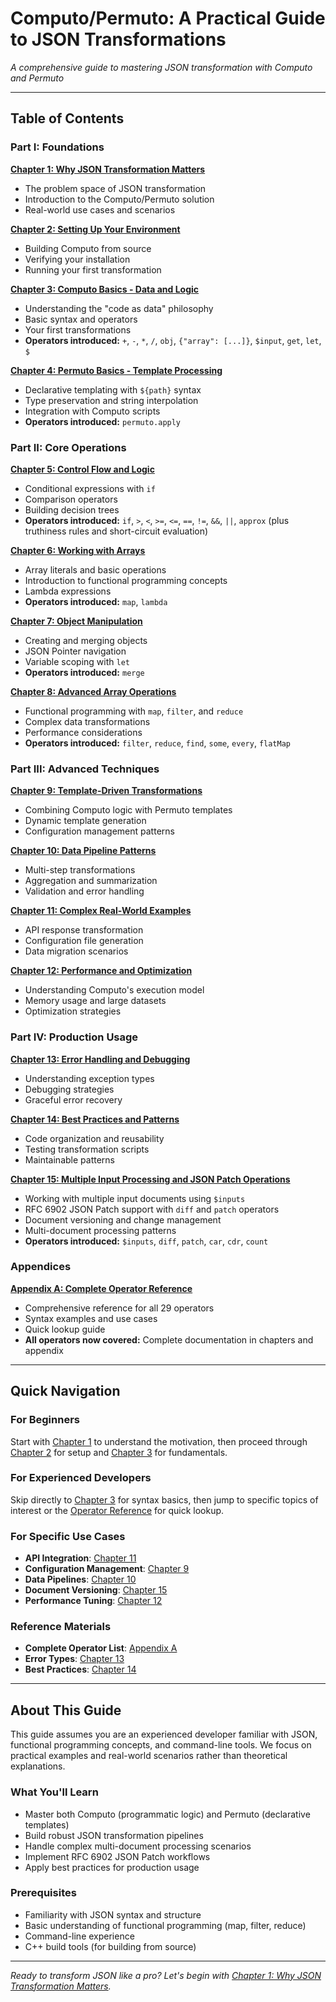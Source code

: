# **Computo/Permuto: A Practical Guide to JSON Transformations**

*A comprehensive guide to mastering JSON transformation with Computo and Permuto*

---

## **Table of Contents**

### **Part I: Foundations**

**[Chapter 1: Why JSON Transformation Matters](01_why_transformation_matters.md)**
- The problem space of JSON transformation
- Introduction to the Computo/Permuto solution
- Real-world use cases and scenarios

**[Chapter 2: Setting Up Your Environment](02_setting_up_environment.md)**
- Building Computo from source
- Verifying your installation
- Running your first transformation

**[Chapter 3: Computo Basics - Data and Logic](03_computo_basics.md)**
- Understanding the "code as data" philosophy
- Basic syntax and operators
- Your first transformations
- **Operators introduced:** `+`, `-`, `*`, `/`, `obj`, `{"array": [...]}`, `$input`, `get`, `let`, `$`

**[Chapter 4: Permuto Basics - Template Processing](04_permuto_basics.md)**
- Declarative templating with `${path}` syntax
- Type preservation and string interpolation
- Integration with Computo scripts
- **Operators introduced:** `permuto.apply`

### **Part II: Core Operations**

**[Chapter 5: Control Flow and Logic](05_control_flow.md)**
- Conditional expressions with `if`
- Comparison operators
- Building decision trees
- **Operators introduced:** `if`, `>`, `<`, `>=`, `<=`, `==`, `!=`, `&&`, `||`, `approx` (plus truthiness rules and short-circuit evaluation)

**[Chapter 6: Working with Arrays](06_working_with_arrays.md)**
- Array literals and basic operations
- Introduction to functional programming concepts
- Lambda expressions
- **Operators introduced:** `map`, `lambda`

**[Chapter 7: Object Manipulation](07_object_manipulation.md)**
- Creating and merging objects
- JSON Pointer navigation
- Variable scoping with `let`
- **Operators introduced:** `merge`

**[Chapter 8: Advanced Array Operations](08_advanced_array_ops.md)**
- Functional programming with `map`, `filter`, and `reduce`
- Complex data transformations
- Performance considerations
- **Operators introduced:** `filter`, `reduce`, `find`, `some`, `every`, `flatMap`

### **Part III: Advanced Techniques**

**[Chapter 9: Template-Driven Transformations](09_template_driven_transformations.md)**
- Combining Computo logic with Permuto templates
- Dynamic template generation
- Configuration management patterns

**[Chapter 10: Data Pipeline Patterns](10_data_pipeline_patterns.md)**
- Multi-step transformations
- Aggregation and summarization
- Validation and error handling

**[Chapter 11: Complex Real-World Examples](11_complex_real-world_examples.md)**
- API response transformation
- Configuration file generation
- Data migration scenarios

**[Chapter 12: Performance and Optimization](12_performance_and_optimization.md)**
- Understanding Computo's execution model
- Memory usage and large datasets
- Optimization strategies

### **Part IV: Production Usage**

**[Chapter 13: Error Handling and Debugging](13_error_handling_and_debugging.md)**
- Understanding exception types
- Debugging strategies
- Graceful error recovery

**[Chapter 14: Best Practices and Patterns](14_best_practices_and_patterns.md)**
- Code organization and reusability
- Testing transformation scripts
- Maintainable patterns

**[Chapter 15: Multiple Input Processing and JSON Patch Operations](15_multiple_inputs_and_json_patch.md)**
- Working with multiple input documents using `$inputs`
- RFC 6902 JSON Patch support with `diff` and `patch` operators
- Document versioning and change management
- Multi-document processing patterns
- **Operators introduced:** `$inputs`, `diff`, `patch`, `car`, `cdr`, `count`

### **Appendices**

**[Appendix A: Complete Operator Reference](appendices/A_operator_reference.md)**
- Comprehensive reference for all 29 operators
- Syntax examples and use cases
- Quick lookup guide
- **All operators now covered:** Complete documentation in chapters and appendix

---

## **Quick Navigation**

### **For Beginners**
Start with [Chapter 1](01_why_transformation_matters.md) to understand the motivation, then proceed through [Chapter 2](02_setting_up_environment.md) for setup and [Chapter 3](03_computo_basics.md) for fundamentals.

### **For Experienced Developers**
Skip directly to [Chapter 3](03_computo_basics.md) for syntax basics, then jump to specific topics of interest or the [Operator Reference](appendices/A_operator_reference.md) for quick lookup.

### **For Specific Use Cases**
- **API Integration**: [Chapter 11](11_complex_real-world_examples.md)
- **Configuration Management**: [Chapter 9](09_template_driven_transformations.md)
- **Data Pipelines**: [Chapter 10](10_data_pipeline_patterns.md)
- **Document Versioning**: [Chapter 15](15_multiple_inputs_and_json_patch.md)
- **Performance Tuning**: [Chapter 12](12_performance_and_optimization.md)

### **Reference Materials**
- **Complete Operator List**: [Appendix A](appendices/A_operator_reference.md)
- **Error Types**: [Chapter 13](13_error_handling_and_debugging.md)
- **Best Practices**: [Chapter 14](14_best_practices_and_patterns.md)

---

## **About This Guide**

This guide assumes you are an experienced developer familiar with JSON, functional programming concepts, and command-line tools. We focus on practical examples and real-world scenarios rather than theoretical explanations.

### **What You'll Learn**
- Master both Computo (programmatic logic) and Permuto (declarative templates)
- Build robust JSON transformation pipelines
- Handle complex multi-document processing scenarios
- Implement RFC 6902 JSON Patch workflows
- Apply best practices for production usage

### **Prerequisites**
- Familiarity with JSON syntax and structure
- Basic understanding of functional programming (map, filter, reduce)
- Command-line experience
- C++ build tools (for building from source)

---

*Ready to transform JSON like a pro? Let's begin with [Chapter 1: Why JSON Transformation Matters](01_why_transformation_matters.md).*